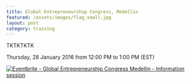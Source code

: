 ```yaml
---
title: Global Entrepreneurship Congress, Medellin
featured: /assets/images/flag_small.jpg
layout: post
category: training
---
```


<p>
TKTKTKTK
</p>
<!--more-->
<p>
Thursday, 28 January 2016 from 12:00 PM to 1:00 PM (EST) 
</p>
<p>
<a href="http://www.eventbrite.ca/e/global-entrepreneurship-congress-medellin-information-session-tickets-20812045388?ref=ebtnebregn" target="_blank"><img src="https://www.eventbrite.ca/custombutton?eid=20812045388" alt="Eventbrite - Global Entrepreneurship Congress Medellin - Information session" /></a>
</p>
